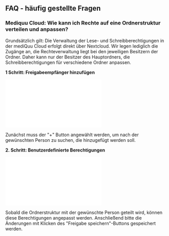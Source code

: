 ## FAQ - häufig gestellte Fragen

### Mediquu Cloud: Wie kann ich Rechte auf eine Ordnerstruktur verteilen und anpassen?

Grundsätzlich gilt: Die Verwaltung der Lese- und Schreibberechtigungen in der mediQuu Cloud erfolgt direkt über Nextcloud. Wir legen lediglich die Zugänge an, die Rechteverwaltung liegt bei den jeweiligen Besitzern der Ordner. Daher kann nur der Besitzer des Hauptordners, die Schreibberechtigungen für verschiedene Ordner anpassen.

**1 Schritt: Freigabeempfänger hinzufügen**

![OrdnerStruktur1](../../docs/Dokumente/Ärtzenetz/ordnerfreigabe_1.pdf)

Zunächst muss der "+" Button angewählt werden, um nach der gewünschten Person zu suchen, die hinzugefügt werden soll.

 **2. Schritt: Benutzerdefinierte Berechtigungen**

![OrdnerStruktur2](../../docs/Dokumente/Ärtzenetz/ordnerfreigabe_2.pdf)

Sobald die Ordnerstruktur mit der gewünschte Person geteilt wird, können diese Berechtigungen angepasst werden.
Anschließend bitte die Änderungen mit Klicken des "Freigabe speichern"-Buttons gespeichert werden.
